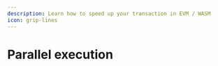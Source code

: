 ```yaml
---
description: Learn how to speed up your transaction in EVM / WASM
icon: grip-lines
---
```


# Parallel execution

